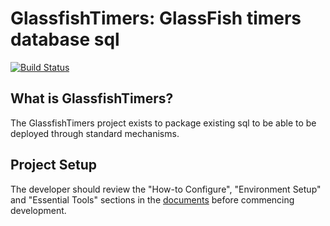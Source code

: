 # GlassfishTimers: GlassFish timers database sql

[![Build Status](https://secure.travis-ci.org/realityforge/glassfish_timers.png?branch=master)](http://travis-ci.org/realityforge/glassfish_timers)

## What is GlassfishTimers?

The GlassfishTimers project exists to package existing sql to be able to be deployed through standard mechanisms.

## Project Setup

The developer should review the "How-to Configure", "Environment Setup" and "Essential Tools"
sections in the [documents](vendor/docs/way_of_stock/README.md) before commencing development.
